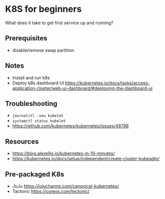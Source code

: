 # K8S for beginners

What does it take to get first service up and running?

## Prerequisites
- disable/remove swap partition

## Notes
- Install and run k8s
- Deploy k8s dashboard UI https://kubernetes.io/docs/tasks/access-application-cluster/web-ui-dashboard/#deploying-the-dashboard-ui

## Troubleshooting

- `journalctl -xeu kubelet`
- `systemctl status kubelet`
- https://github.com/kubernetes/kubernetes/issues/48798


## Resources

- https://blog.alexellis.io/kubernetes-in-10-minutes/
- https://kubernetes.io/docs/setup/independent/create-cluster-kubeadm/

## Pre-packaged K8s
- JuJu https://jujucharms.com/canonical-kubernetes/
- Tactonic https://coreos.com/tectonic/

